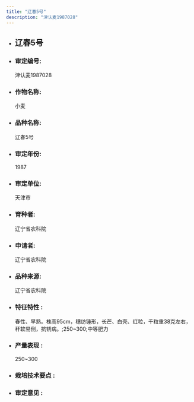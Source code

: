 ```yaml
---
title: "辽春5号"
description: "津认麦1987028"
---
```

* ## 辽春5号
* ###  审定编号:  
   津认麦1987028

*  ### 作物名称:  
   小麦

*   ###  品种名称: 
    辽春5号

*   ### 审定年份: 
    1987

*   ### 审定单位:  
    天津市

*   ### 育种者:  
    辽宁省农科院

*   ### 申请者:  
    辽宁省农科院

*   ### 品种来源:  
    辽宁省农科院

*   ### 特征特性 : 
    春性、早熟。株高95cm，穗纺锤形，长芒、白壳、红粒，千粒重38克左右，秆软易倒，抗锈病。;250~300;中等肥力

*   ### 产量表现 : 
    250~300

*   ### 栽培技术要点 : 
    

*   ### 审定意见 : 
    
